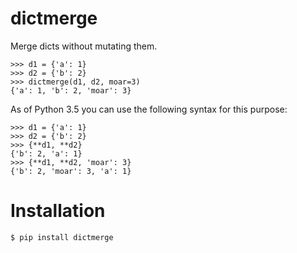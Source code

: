 # dictmerge

Merge dicts without mutating them.

```pycon
>>> d1 = {'a': 1}
>>> d2 = {'b': 2}
>>> dictmerge(d1, d2, moar=3)
{'a': 1, 'b': 2, 'moar': 3}
```

As of Python 3.5 you can use the following syntax for this purpose:

```pycon
>>> d1 = {'a': 1}
>>> d2 = {'b': 2}
>>> {**d1, **d2}
{'b': 2, 'a': 1}
>>> {**d1, **d2, 'moar': 3}
{'b': 2, 'moar': 3, 'a': 1}
```

# Installation

```console
$ pip install dictmerge
```
